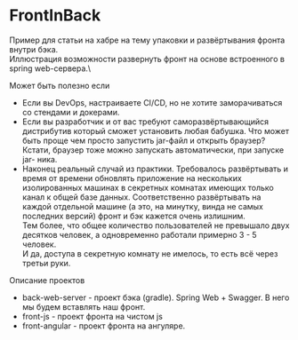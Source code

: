 # FrontInBack

Пример для статьи на хабре на тему упаковки и развёртывания фронта внутри бэка.\
Иллюстрация возможности развернуть фронт на основе встроенного в spring web-сервера.\

Может быть полезно если

- Если вы DevOps, настраиваете CI/CD, но не хотите заморачиваться со стендами и докерами.
- Если вы разработчик и от вас требуют саморазвёртывающийся дистрибутив который сможет установить любая бабушка. Что может быть проще чем просто запустить jar-файл и открыть браузер? Кстати, браузер тоже можно запускать автоматически, при запуске jar- ника.
- Наконец реальный случай из практики. Требовалось развёртывать и время от времени обновлять приложение на нескольких изолированных машинах в секретных комнатах имеющих только канал к общей базе данных. Соответственно развёртывать на каждой отдельной машине (а это, на минутку, винда не самых последних версий) фронт и бэк кажется очень излишним.\
Тем более, что общее количество пользователей не превышало двух десятков человек, а одновременно работали примерно 3 - 5 человек.\
И да, доступа в секретную комнату не имелось, то есть всё через третьи руки.


Описание проектов

- back-web-server - проект бэка (gradle). Spring Web + Swagger. В него мы будем вставлять наш фронт.
- front-js - проект фронта на чистом js
- front-angular - проект фронта на ангуляре.
